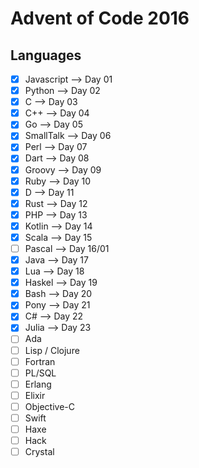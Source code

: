 # Advent of Code 2016

## Languages

- [x] Javascript    --> Day 01
- [x] Python        --> Day 02
- [x] C             --> Day 03
- [x] C++           --> Day 04
- [x] Go            --> Day 05
- [x] SmallTalk     --> Day 06
- [x] Perl          --> Day 07
- [x] Dart          --> Day 08
- [x] Groovy        --> Day 09
- [x] Ruby          --> Day 10
- [x] D             --> Day 11
- [x] Rust          --> Day 12
- [x] PHP           --> Day 13
- [x] Kotlin        --> Day 14
- [x] Scala         --> Day 15
- [ ] Pascal        --> Day 16/01 
- [x] Java          --> Day 17
- [x] Lua           --> Day 18
- [x] Haskel        --> Day 19
- [x] Bash          --> Day 20
- [x] Pony          --> Day 21
- [x] C#            --> Day 22
- [x] Julia         --> Day 23
- [ ] Ada
- [ ] Lisp / Clojure
- [ ] Fortran
- [ ] PL/SQL
- [ ] Erlang
- [ ] Elixir
- [ ] Objective-C
- [ ] Swift
- [ ] Haxe
- [ ] Hack
- [ ] Crystal